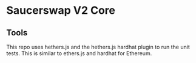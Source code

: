 # Saucerswap V2 Core

## Tools

This repo uses hethers.js and the hethers.js hardhat plugin to run the unit tests.  This is similar to ethers.js and hardhat for Ethereum.
